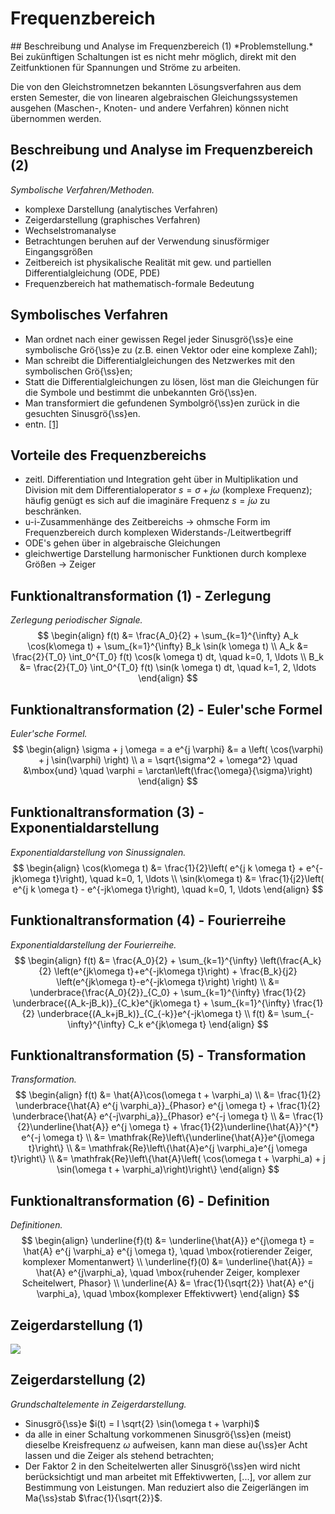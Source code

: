<!-- !split -->
<!-- jupyter-book 03_lec.md -->
# Frequenzbereich

<div id="sec:freq"></div>
<!-- !split -->
## Beschreibung und Analyse im Frequenzbereich (1)
*Problemstellung.* 
Bei zukünftigen Schaltungen ist es nicht mehr möglich, direkt mit den Zeitfunktionen für Spannungen und Ströme zu
arbeiten.

Die von den Gleichstromnetzen bekannten Lösungsverfahren aus dem ersten Semester, die von linearen algebraischen
Gleichungssystemen ausgehen (Maschen-, Knoten- und andere Verfahren) können nicht übernommen werden.



<!-- !split -->
## Beschreibung und Analyse im Frequenzbereich (2)
*Symbolische Verfahren/Methoden.* 
  * komplexe Darstellung (analytisches Verfahren)
  * Zeigerdarstellung (graphisches Verfahren)
  * Wechselstromanalyse
  * Betrachtungen beruhen auf der Verwendung sinusförmiger Eingangsgrößen
  * Zeitbereich ist physikalische Realität mit gew. und partiellen Differentialgleichung (ODE, PDE)
  * Frequenzbereich hat mathematisch-formale Bedeutung



<!-- !split -->
## Symbolisches Verfahren
* Man ordnet nach einer gewissen Regel jeder Sinusgrö{\ss}e eine symbolische Grö{\ss}e zu (z.B. einen Vektor oder eine komplexe Zahl);
* Man schreibt die Differentialgleichungen des Netzwerkes mit den symbolischen Grö{\ss}en;
* Statt die Differentialgleichungen zu lösen, löst man die Gleichungen für die Symbole und bestimmt die unbekannten Grö{\ss}en. 
* Man transformiert die gefundenen Symbolgrö{\ss}en zurück in die gesuchten Sinusgrö{\ss}en.
* entn. <a href="marinescu2016.html#marinescu2016">[1]</a>

<!-- !split -->
## Vorteile des Frequenzbereichs
* zeitl. Differentiation und Integration geht über in Multiplikation und Division mit dem Differentialoperator $s=\sigma+j\omega$ (komplexe Frequenz); häufig genügt es sich auf die imaginäre Frequenz $s=j \omega$ zu beschränken.
* u-i-Zusammenhänge des Zeitbereichs $\rightarrow$ ohmsche Form im Frequenzbereich durch komplexen Widerstands-/Leitwertbegriff
* ODE's gehen über in algebraische Gleichungen
* gleichwertige Darstellung harmonischer Funktionen durch komplexe Größen $\rightarrow$ Zeiger



<!-- !split -->
## Funktionaltransformation (1) - Zerlegung

*Zerlegung periodischer Signale.* 
$$
\begin{align}
f(t) &= \frac{A_0}{2} + \sum_{k=1}^{\infty} A_k \cos(k\omega t) + \sum_{k=1}^{\infty} B_k \sin(k \omega t) \\
A_k &= \frac{2}{T_0} \int_0^{T_0} f(t) \cos(k \omega t) dt, \quad k=0, 1, \ldots \\
B_k &= \frac{2}{T_0} \int_0^{T_0} f(t) \sin(k \omega t) dt, \quad k=1, 2, \ldots
\end{align}
$$



<!-- !split -->
## Funktionaltransformation (2) - Euler'sche Formel

*Euler'sche Formel.* 
$$
\begin{align}
\sigma + j \omega = a e^{j \varphi} &= a \left( \cos(\varphi) + j \sin(\varphi) \right) \\
a = \sqrt{\sigma^2 + \omega^2} \quad &\mbox{und} \quad \varphi = \arctan\left(\frac{\omega}{\sigma}\right)
\end{align}
$$



<!-- !split -->
## Funktionaltransformation (3) - Exponentialdarstellung

*Exponentialdarstellung von Sinussignalen.* 
$$
\begin{align}
\cos(k\omega t) &= \frac{1}{2}\left( e^{j k \omega t} + e^{-jk\omega t}\right), \quad k=0, 1, \ldots \\
\sin(k\omega t) &= \frac{1}{j2}\left( e^{j k \omega t} - e^{-jk\omega t}\right), \quad k=0, 1, \ldots
\end{align}
$$



<!-- !split -->
## Funktionaltransformation (4) - Fourierreihe

*Exponentialdarstellung der Fourierreihe.* 
$$
\begin{align}
f(t) &= \frac{A_0}{2} + \sum_{k=1}^{\infty} \left(\frac{A_k}{2} \left(e^{jk\omega t}+e^{-jk\omega t}\right) + \frac{B_k}{j2}
\left(e^{jk\omega t}-e^{-jk\omega t}\right) \right) \\
&= \underbrace{\frac{A_0}{2}}_{C_0} + \sum_{k=1}^{\infty} \frac{1}{2} \underbrace{(A_k-jB_k)}_{C_k}e^{jk\omega t} + \sum_{k=1}^{\infty} \frac{1}{2}
\underbrace{(A_k+jB_k)}_{C_{-k}}e^{-jk\omega t} \\
f(t) &=  \sum_{-\infty}^{\infty} C_k e^{jk\omega t}
\end{align}
$$



<!-- !split -->
## Funktionaltransformation (5) - Transformation

*Transformation.* 
$$
\begin{align}
f(t) &= \hat{A}\cos(\omega t + \varphi_a) \\
&= \frac{1}{2} \underbrace{\hat{A} e^{j \varphi_a}}_{Phasor} e^{j \omega t} + \frac{1}{2} \underbrace{\hat{A} e^{-j\varphi_a}}_{Phasor} e^{-j \omega t} \\
&= \frac{1}{2}\underline{\hat{A}} e^{j \omega t} + \frac{1}{2}\underline{\hat{A}}^{*} e^{-j \omega t} \\
&= \mathfrak{Re}\left\{\underline{\hat{A}}e^{j\omega t}\right\} \\
&= \mathfrak{Re}\left\{\hat{A}e^{j \varphi_a}e^{j \omega t}\right\} \\
&= \mathfrak{Re}\left\{\hat{A}\left( \cos(\omega t + \varphi_a) + j \sin(\omega t + \varphi_a)\right)\right\}
\end{align}
$$



<!-- !split -->
## Funktionaltransformation (6) - Definition

*Definitionen.* 
$$
\begin{align}
\underline{f}(t) &= \underline{\hat{A}} e^{j\omega t} = \hat{A} e^{j \varphi_a} e^{j \omega t}, \quad \mbox{rotierender Zeiger, komplexer Momentanwert} \\
\underline{f}(0) &= \underline{\hat{A}} = \hat{A} e^{j\varphi_a}, \quad \mbox{ruhender Zeiger, komplexer Scheitelwert, Phasor} \\
\underline{A} &= \frac{1}{\sqrt{2}} \hat{A} e^{j \varphi_a}, \quad \mbox{komplexer Effektivwert}
\end{align}
$$



<!-- !split -->
## Zeigerdarstellung (1)

<!-- <img src="fig/lec_3-zeigerdarstellung.png" width="400"> -->
![](fig/lec_3-zeigerdarstellung.png)

<!-- !split -->
## Zeigerdarstellung (2)

*Grundschaltelemente in Zeigerdarstellung.* 
* Sinusgrö{\ss}e $i(t) = I \sqrt{2} \sin(\omega t + \varphi)$
* da alle in einer Schaltung vorkommenen Sinusgrö{\ss}en (meist) dieselbe Kreisfrequenz $\omega$ aufweisen, kann man diese au{\ss}er Acht lassen und die Zeiger als stehend betrachten;
* Der Faktor 2 in den Scheitelwerten aller Sinusgrö{\ss}en wird nicht berücksichtigt und man arbeitet mit Effektivwerten, [...], vor allem zur Bestimmung von Leistungen. Man reduziert also die Zeigerlängen im Ma{\ss}stab $\frac{1}{\sqrt{2}}$.



<!-- !split -->
